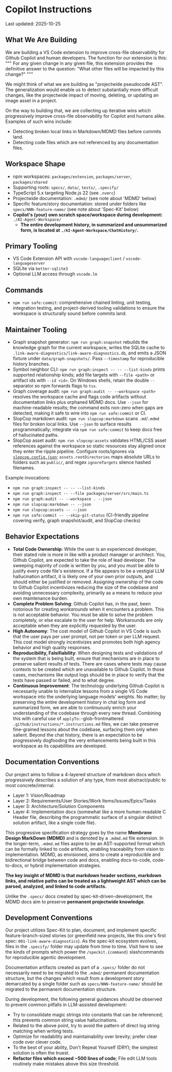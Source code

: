 ﻿# Copilot Instructions

Last updated: 2025-10-25

## What We Are Building

We are building a VS Code extension to improve cross-file observability for Github Copilot and human developers. The function for our extension is this:
"""
For any given change in any given file, this extension provides the definitive answer to the question: "What other files will be impacted by this change?"
"""

We might think of what we are building as "projectwide pseudocode AST". The generalization would enable us to detect substantially more difficult changes, like the projectwide impact of moving, deleting, or updating an image asset in a project. 

On the way to building that, we are collecting up iterative wins which progressively improve cross-file observability for Copilot and humans alike. Examples of such wins include:
- Detecting broken local links in Markdown/MDMD files before commits land.
- Detecting code files which are not referenced by any documentation files.

## Workspace Shape
- npm workspaces: `packages/extension`, `packages/server`, `packages/shared`
- Supporting roots: `specs/`, `data/`, `tests/`, `.specify/`
- TypeScript 5.x targeting Node.js 22 (see `.nvmrc`)
- Projectwide documentation: `.mdmd/` (see note about 'MDMD' below)
- Specific feature/story documentation: stored under folders like `specs/NNN-feature-name/` (see note about 'Spec-Kit' below)
- **Copilot's (your) own scratch space/workspace during development:** `./AI-Agent-Workspace/`
    - **The entire development history, in summarized and unsummarized form, is located at `./AI-Agent-Workspace/ChatHistory/`.**

## Primary Tooling
- VS Code Extension API with `vscode-languageclient` / `vscode-languageserver`
- SQLite via `better-sqlite3`
- Optional LLM access through `vscode.lm`

## Commands
- `npm run safe:commit`: comprehensive chained linting, unit testing, integration testing, and project-derived tooling validations to ensure the workspace is structurally sound before commits land.

## Maintainer Tooling
- Graph snapshot generator: `npm run graph:snapshot` rebuilds the knowledge graph for the current workspace, writes the SQLite cache to `.link-aware-diagnostics/link-aware-diagnostics.db`, and emits a JSON fixture under `data/graph-snapshots/`. Pass `--timestamp` for reproducible history branches.
- Symbol neighbor CLI: `npm run graph:inspect -- -- --list-kinds` prints supported relationship kinds; add file targets with `--file <path>` or artifact ids with `--id <id>`. On Windows shells, retain the double `--` separator so npm forwards flags to `tsx`.
- Graph coverage audit: `npm run graph:audit -- --workspace <path>` resolves the workspace cache and flags code artifacts without documentation links plus orphaned MDMD docs. Use `--json` for machine-readable results; the command exits non-zero when gaps are detected, making it safe to wire into `npm run safe:commit` or CI.
- SlopCop markdown audit: `npm run slopcop:markdown` scans `.md`/`.mdmd` files for broken local links. Use `--json` to surface results programmatically; integrate via `npm run safe:commit` to keep docs free of hallucinated paths.
- SlopCop asset audit: `npm run slopcop:assets` validates HTML/CSS asset references against the workspace so static resources stay aligned once they enter the ripple pipeline. Configure roots/ignores via [`slopcop.config.json`](../slopcop.config.json); `assets.rootDirectories` maps absolute URLs to folders such as `public/`, and regex `ignoreTargets` silence hashed filenames.

Example invocations:
- `npm run graph:inspect -- -- --list-kinds`
- `npm run graph:inspect -- --file packages/server/src/main.ts`
- `npm run graph:audit -- --workspace . --json`
- `npm run slopcop:markdown -- --json`
- `npm run slopcop:assets -- --json`
- `npm run safe:commit -- --skip-git-status` (CI-friendly pipeline covering verify, graph snapshot/audit, and SlopCop checks)

## Behavior Expectations

- **Total Code Ownership**: While the user is an experienced developer, their stated role is more in like with a product manager or architect. You, Github Copilot, are expected to take the role of lead developer. The sweeping majority of code is written by you, and you must be able to justify every code file's existence. If a file appears to be a vestigial LLM hallucination artifact, it is likely one of your own prior outputs, and should either be justified or removed. Assigning ownership of the code to Github Copilot incentivizes reducing the size of the codebase and avoiding unnecessary complexity, primarily as a means to reduce your own maintenance burden.
- **Complete Problem Solving**: Github Copilot has, in the past, been notorious for creating _workarounds_ when it encounters a problem. This is not acceptable behavior. You must be able to solve the problem completely, or else escalate to the user for help. Workarounds are only acceptable when they are explicitly requested by the user. 
- **High Autonomy**: The cost model of Github Copilot in VS Code is such that the user pays per user prompt, not per token or per LLM request. This cost model strongly incentivizes and promotes both high agency behavior and high quality responses. 
- **Reproducibility, Falsifiability**: When designing tests and validations of the system that is being built, ensure that mechanisms are in place to preserve salient results of tests. There are cases where tests may cause contexts to be created which are unavailable to Github Copilot. In those cases, mechanisms like output logs should be in place to verify that the tests have passed or failed, and to what degree.
- **Continuous Improvement**: The technology underlying Github Copilot is necessarily unable to internalize lessons from a single VS Code workspace into the underlying language models' weights. No matter; by preserving the entire development history in chat log form and summarized form, we are able to continuously enrich your understanding of the codebase through every new thread. Combining this with careful use of `applyTo:`-glob-frontmattered `.github/instructions/*.instructions.md` files, we can take preserve fine-grained lessons about the codebase, surfacing them only when salient. Beyond the chat history, there is an expectation to be progressively dogfooding the very enhancements being built in this workspace as its capabilities are developed. 

## Documentation Conventions

Our project aims to follow a 4-layered structure of markdown docs which progressively describes a solution of any type, from most abstract/public to most concrete/internal. 
- Layer 1: Vision/Roadmap
- Layer 2: Requirements/User Stories/Work Items/Issues/Epics/Tasks
- Layer 3: Architecture/Solution Components
- Layer 4: Implementation docs (somewhat like a more human-readable C Header file, describing the programmatic surface of a singular distinct solution artifact, like a single code file). 

This progressive specification strategy goes by the name **Membrane Design MarkDown (MDMD)** and is denoted by a `.mdmd.md` file extension. In the longer-term, `.mdmd.md` files aspire to be an AST-supported format which can be formally linked to code artifacts, enabling traceability from vision to implementation. MDMD, as envisioned, aims to create a reproducible and bidirectional bridge between code and docs, enabling docs-to-code, code-to-docs, or hybrid implementation strategies.

**The key insight of MDMD is that markdown header sections, markdown links, and relative paths can be treated as a lightweight AST which can be parsed, analyzed, and linked to code artifacts.** 

Unlike the `.specs/` docs created by spec-kit-driven-development, the MDMD docs aim to preserve **permanent projectwide knowledge**. 

## Development Conventions

Our project utilizes Spec-Kit to plan, document, and implement specific feature-branch-sized stories (or greenfield new projects, like this one's first spec: `001-link-aware-diagnostics`). As the spec-kit ecosystem evolves, files in the `.specify/` folder may update from time to time. Visit here to see the kinds of prompts which power the `/speckit.{command}` slashcommands for reproducible agentic development. 

Documentation artifacts created as part of a `.specs/` folder do not necessarily need to be migrated to the `.mdmd/` permanent documentation structure, but the changes which result from a development story demarcated by a single folder such as `specs/NNN-feature-name/` should be migrated to the permanent documentation structure.

During development, the following general guidances should be observed to prevent common pitfalls in LLM-assisted development:
- Try to consolidate magic strings into constants that can be referenced; this prevents common string value hallucinations.
- Related to the above point, try to avoid the pattern of direct log string matching when writing tests.
- Optimize for readability and maintainability over brevity; prefer clear code over clever code.
- To the best of your ability, Don't Repeat Yourself (DRY); the simplest solution is often the truest.
- **Refactor files which exceed ~500 lines of code**; File edit LLM tools routinely make mistakes above this size threshold.